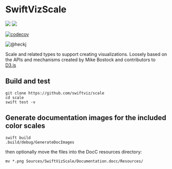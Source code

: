 # SwiftVizScale

[![](https://img.shields.io/endpoint?url=https%3A%2F%2Fswiftpackageindex.com%2Fapi%2Fpackages%2Fswiftviz%2FScale%2Fbadge%3Ftype%3Dswift-versions)](https://swiftpackageindex.com/swiftviz/Scale)
[![](https://img.shields.io/endpoint?url=https%3A%2F%2Fswiftpackageindex.com%2Fapi%2Fpackages%2Fswiftviz%2FScale%2Fbadge%3Ftype%3Dplatforms)](https://swiftpackageindex.com/swiftviz/Scale)

[![codecov](https://codecov.io/gh/swiftviz/Scale/branch/main/graph/badge.svg?token=fbjd3ei11P)](https://codecov.io/gh/swiftviz/Scale)

![@heckj](https://img.shields.io/badge/twitter-@heckj-blue.svg?style=flat "Twitter: @heckj")

Scale and related types to support creating visualizations.
Loosely based on the APIs and mechanisms created by Mike Bostock and contributors to [D3.js](https://d3js.org)

## Build and test

    git clone https://github.com/swiftviz/scale
    cd scale
    swift test -v

## Generate documentation images for the included color scales

    swift build
    .build/debug/GenerateDocImages

then optionally move the files into the DocC resources directory:

    mv *.png Sources/SwiftVizScale/Documentation.docc/Resources/


